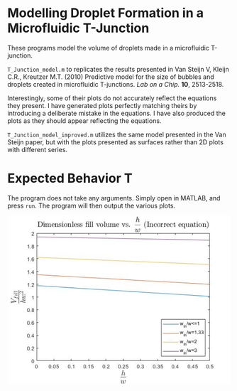 # Modelling Droplet Formation in a Microfluidic T-Junction
These programs model the volume of droplets made in a microfluidic T-junction.


`T_Junction_model.m` to replicates the results presented in Van Steijn V, Kleijn C.R., Kreutzer M.T. (2010) Predictive model for the size of bubbles and droplets created in microfluidic T-junctions. *Lab on a Chip.* **10**, 2513-2518.

Interestingly, some of their plots do not accurately reflect the equations they present. I have generated plots perfectly matching theirs by introducing a deliberate mistake in the equations. I have also produced the plots as they should appear reflecting the equations.

`T_Junction_model_improved.m` utilizes the same model presented in the Van Steijn paper, but with the plots presented as surfaces rather than 2D plots with different series.

# Expected Behavior T

The program does not take any arguments. Simply open in MATLAB, and press `run`. The program will then output the various plots.

![image info](./figures/wrong_fill_volume.JPG)

